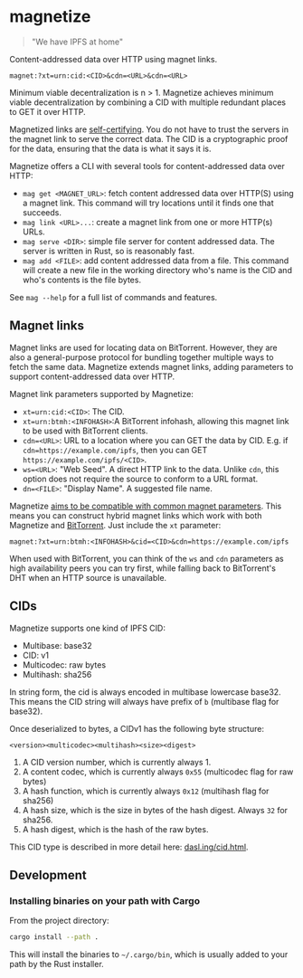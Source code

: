 # magnetize

> "We have IPFS at home"

Content-addressed data over HTTP using magnet links.

```url
magnet:?xt=urn:cid:<CID>&cdn=<URL>&cdn=<URL>
```

Minimum viable decentralization is n > 1. Magnetize achieves minimum viable decentralization by combining a CID with multiple redundant places to GET it over HTTP.

Magnetized links are [self-certifying](https://jaygraber.medium.com/web3-is-self-certifying-9dad77fd8d81). You do not have to trust the servers in the magnet link to serve the correct data. The CID is a cryptographic proof for the data, ensuring that the data is what it says it is.

Magnetize offers a CLI with several tools for content-addressed data over HTTP:

- `mag get <MAGNET_URL>`: fetch content addressed data over HTTP(S) using a magnet link. This command will try locations until it finds one that succeeds.
- `mag link <URL>...`: create a magnet link from one or more HTTP(s) URLs.
- `mag serve <DIR>`: simple file server for content addressed data. The server is written in Rust, so is reasonably fast.
- `mag add <FILE>`: add content addressed data from a file. This command will create a new file in the working directory who's name is the CID and who's contents is the file bytes.

See `mag --help` for a full list of commands and features.

## Magnet links

Magnet links are used for locating data on BitTorrent. However, they are also a general-purpose protocol for bundling together multiple ways to fetch the same data. Magnetize extends magnet links, adding parameters to support content-addressed data over HTTP.

Magnet link parameters supported by Magnetize:

- `xt=urn:cid:<CID>`: The CID.
- `xt=urn:btmh:<INFOHASH>`:A BitTorrent infohash, allowing this magnet link to be used with BitTorrent clients.
- `cdn=<URL>`: URL to a location where you can GET the data by CID. E.g. if `cdn=https://example.com/ipfs`, then you can GET `https://example.com/ipfs/<CID>`.
- `ws=<URL>`: "Web Seed". A direct HTTP link to the data. Unlike `cdn`, this option does not require the source to conform to a URL format.
- `dn=<FILE>`: "Display Name". A suggested file name.

Magnetize [aims to be compatible with common magnet parameters](https://wiki.theory.org/BitTorrent_Magnet-URI_Webseeding). This means you can construct hybrid magnet links which work with both Magnetize and [BitTorrent](https://blog.libtorrent.org/2020/09/bittorrent-v2/). Just include the `xt` parameter:

```url
magnet:?xt=urn:btmh:<INFOHASH>&cid=<CID>&cdn=https://example.com/ipfs
```

When used with BitTorrent, you can think of the `ws` and `cdn` parameters as high availability peers you can try first, while falling back to BitTorrent's DHT when an HTTP source is unavailable.

## CIDs

Magnetize supports one kind of IPFS CID:

- Multibase: base32
- CID: v1
- Multicodec: raw bytes
- Multihash: sha256

In string form, the cid is always encoded in multibase lowercase base32. This means the CID string will always have prefix of `b` (multibase flag for base32).

Once deserialized to bytes, a CIDv1 has the following byte structure:

```
<version><multicodec><multihash><size><digest>
```

1. A CID version number, which is currently always 1.
2. A content codec, which is currently always `0x55` (multicodec flag for raw bytes)
3. A hash function, which is currently always `0x12` (multihash flag for sha256)
4. A hash size, which is the size in bytes of the hash digest. Always `32` for sha256.
5. A hash digest, which is the hash of the raw bytes.

This CID type is described in more detail here: [dasl.ing/cid.html](https://dasl.ing/cid.html).

## Development

### Installing binaries on your path with Cargo

From the project directory:

```bash
cargo install --path .
```

This will install the binaries to `~/.cargo/bin`, which is usually added to your path by the Rust installer.
